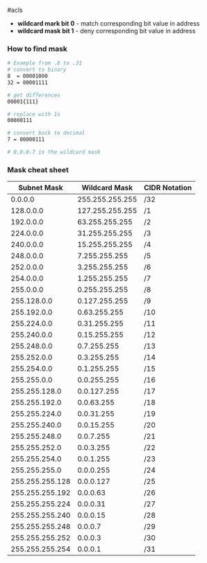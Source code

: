 #acls
- **wildcard mark bit 0** - match corresponding bit value in address
- **wildcard mask bit 1** - deny corresponding bit value in address
### How to find mask
```sh
# Example from .8 to .31
# convert to binary
8  = 00001000
32 = 00001111

# get differences
00001{111}

# replace with 1s
00000111

# convert back to decimal
7 = 00000111

# 0.0.0.7 is the wildcard mask
```

### Mask cheat sheet
| Subnet Mask   | Wildcard Mask         | CIDR Notation |
|-----------------|---------------------|---------------|
| 0.0.0.0         | 255.255.255.255     | /32           |
| 128.0.0.0       | 127.255.255.255     | /1            |
| 192.0.0.0       | 63.255.255.255      | /2            |
| 224.0.0.0       | 31.255.255.255      | /3            |
| 240.0.0.0       | 15.255.255.255      | /4            |
| 248.0.0.0       | 7.255.255.255       | /5            |
| 252.0.0.0       | 3.255.255.255       | /6            |
| 254.0.0.0       | 1.255.255.255       | /7            |
| 255.0.0.0       | 0.255.255.255       | /8            |
| 255.128.0.0     | 0.127.255.255       | /9            |
| 255.192.0.0     | 0.63.255.255        | /10           |
| 255.224.0.0     | 0.31.255.255        | /11           |
| 255.240.0.0     | 0.15.255.255        | /12           |
| 255.248.0.0     | 0.7.255.255         | /13           |
| 255.252.0.0     | 0.3.255.255         | /14           |
| 255.254.0.0     | 0.1.255.255         | /15           |
| 255.255.0.0     | 0.0.255.255         | /16           |
| 255.255.128.0   | 0.0.127.255         | /17           |
| 255.255.192.0   | 0.0.63.255          | /18           |
| 255.255.224.0   | 0.0.31.255          | /19           |
| 255.255.240.0   | 0.0.15.255          | /20           |
| 255.255.248.0   | 0.0.7.255           | /21           |
| 255.255.252.0   | 0.0.3.255           | /22           |
| 255.255.254.0   | 0.0.1.255           | /23           |
| 255.255.255.0   | 0.0.0.255           | /24           |
| 255.255.255.128 | 0.0.0.127           | /25           |
| 255.255.255.192 | 0.0.0.63            | /26           |
| 255.255.255.224 | 0.0.0.31            | /27           |
| 255.255.255.240 | 0.0.0.15            | /28           |
| 255.255.255.248 | 0.0.0.7             | /29           |
| 255.255.255.252 | 0.0.0.3             | /30           |
| 255.255.255.254 | 0.0.0.1             | /31           |
